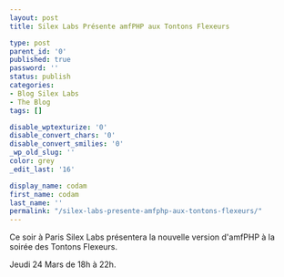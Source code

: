 ```yaml
---
layout: post
title: Silex Labs Présente amfPHP aux Tontons Flexeurs

type: post
parent_id: '0'
published: true
password: ''
status: publish
categories:
- Blog Silex Labs
- The Blog
tags: []

disable_wptexturize: '0'
disable_convert_chars: '0'
disable_convert_smilies: '0'
_wp_old_slug: ''
color: grey
_edit_last: '16'

display_name: codam
first_name: codam
last_name: ''
permalink: "/silex-labs-presente-amfphp-aux-tontons-flexeurs/"
---
```


Ce soir à Paris Silex Labs présentera la nouvelle version d'amfPHP à la soirée des Tontons Flexeurs.

Jeudi 24 Mars de 18h à 22h.

